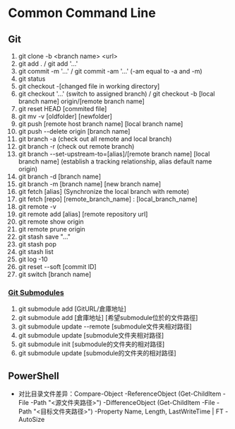 # Common Command Line

## Git

1. git clone -b \<branch name> \<url>
2. git add . / git add '...'
3. git commit -m '...' / git commit -am '...' (-am equal to -a and -m)
4. git status
5. git checkout -[changed file in working directory]
6. git checkout '...' (switch to assigned branch) / git checkout -b [local branch name] origin/[remote branch name]
7. git reset HEAD [commited file]
8. git mv -v [oldfolder] [newfolder]
9. git push [remote host branch name] [local branch name]
10. git push --delete origin [branch name]
11. git branch -a (check out all remote and local branch)
12. git branch -r (check out remote branch)
13. git branch --set-upstream-to=[alias]/[remote branch name] [local branch name] (establish a tracking relationship, alias default name origin)
14. git branch -d [branch name]
15. git branch -m [branch name] [new branch name]
16. git fetch [alias] (Synchronize the local branch with remote)
17. git fetch [repo] [remote_branch_name] : [local_branch_name]
18. git remote -v
19. git remote add [alias] [remote repository url]
20. git remote show origin
21. git remote prune origin
22. git stash save "..."
23. git stash pop
24. git stash list
25. git log -10
26. git reset --soft [commit ID]
27. git switch [branch name]

### [Git Submodules](https://cloud.tencent.com/developer/article/2136829)

1. git submodule add [GitURL/倉庫地址]
2. git submodule add [倉庫地址] [希望submodule位於的文件路徑]
3. git submodule update --remote [submodule文件夹相对路径]
4. git submodule update [submodule文件夹相对路径]
5. git submodule init [submodule的文件夹的相对路径]
6. git submodule update [submodule的文件夹的相对路径]

## PowerShell

- 对比目录文件差异：Compare-Object -ReferenceObject (Get-ChildItem -File -Path "<源文件夹路径>") -DifferenceObject (Get-ChildItem -File -Path "<目标文件夹路径>") -Property Name, Length, LastWriteTime | FT -AutoSize
